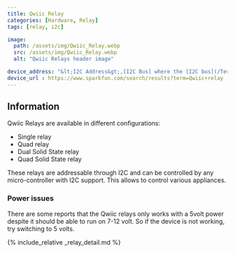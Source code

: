 ```yaml
---
title: Qwiic Relay
categories: [Hardware, Relay]
tags: [relay, i2c]

image:
  path: /assets/img/Qwiic_Relay.webp
  src: /assets/img/Qwiic_Relay.webp
  alt: "Qwiic Relays header image"

device_address: "&lt;I2C Address&gt;,[I2C Bus] where the [I2C bus](/TerrariumPI/hardware#i2c-bus) is optional<br />Ex: `1,0x3f`"
device_url : https://www.sparkfun.com/search/results?term=Qwiic+relay
---
```


## Information

Qwiic Relays are available in different configurations:

* Single relay
* Quad relay
* Dual Solid State relay
* Quad Solid State relay

These relays are addressable through I2C and can be controlled by any micro-controller with I2C support.
This allows to control various appliances.

### Power issues

There are some reports that the Qwiic relays only works with a 5volt power despite it should be able to run on 7-12 volt. So if the device is not working, try switching to 5 volts.

{% include_relative _relay_detail.md %}
